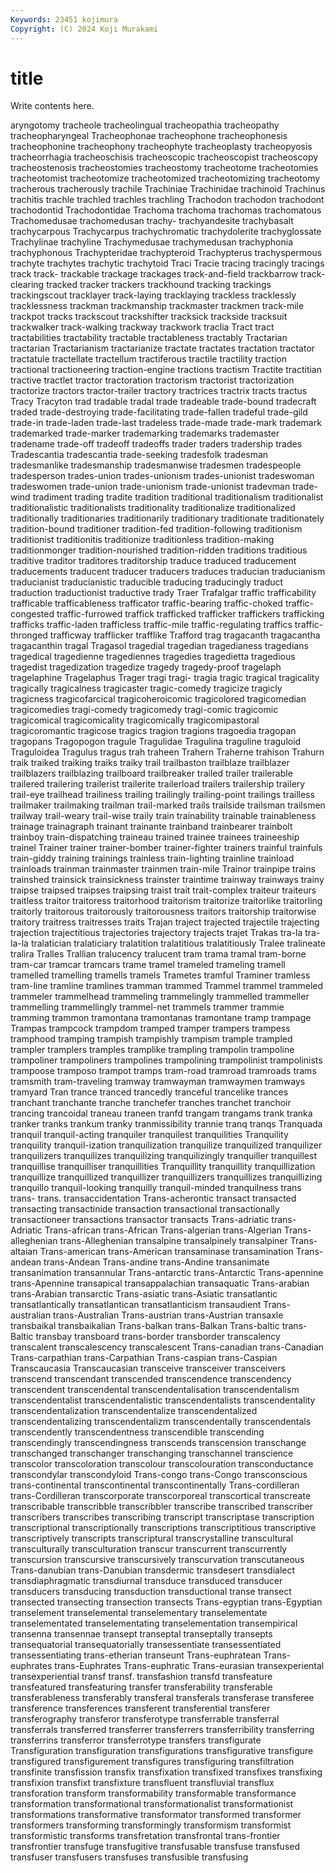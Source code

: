 ```yaml
---
Keywords: 23451 kojimura
Copyright: (C) 2024 Koji Murakami
---
```


# title

Write contents here.



aryngotomy tracheole tracheolingual tracheopathia
tracheopathy tracheopharyngeal Tracheophonae tracheophone tracheophonesis tracheophonine tracheophony tracheophyte tracheoplasty tracheopyosis
tracheorrhagia tracheoschisis tracheoscopic tracheoscopist tracheoscopy tracheostenosis tracheostomies tracheostomy tracheotome tracheotomies
tracheotomist tracheotomize tracheotomized tracheotomizing tracheotomy tracherous tracherously trachile Trachiniae Trachinidae
trachinoid Trachinus trachitis trachle trachled trachles trachling Trachodon trachodon trachodont
trachodontid Trachodontidae Trachoma trachoma trachomas trachomatous Trachomedusae trachomedusan trachy- trachyandesite
trachybasalt trachycarpous Trachycarpus trachychromatic trachydolerite trachyglossate Trachylinae trachyline Trachymedusae trachymedusan
trachyphonia trachyphonous Trachypteridae trachypteroid Trachypterus trachyspermous trachyte trachytes trachytic trachytoid
Traci Tracie tracing tracingly tracings track track- trackable trackage trackages
track-and-field trackbarrow track-clearing tracked tracker trackers trackhound tracking trackings trackingscout
tracklayer track-laying tracklaying trackless tracklessly tracklessness trackman trackmanship trackmaster trackmen
track-mile trackpot tracks trackscout trackshifter tracksick trackside tracksuit trackwalker track-walking
trackway trackwork traclia Tract tract tractabilities tractability tractable tractableness tractably
Tractarian tractarian Tractarianism tractarianize tractate tractates tractation tractator tractatule tractellate
tractellum tractiferous tractile tractility traction tractional tractioneering traction-engine tractions tractism
Tractite tractitian tractive tractlet tractor tractoration tractorism tractorist tractorization tractorize
tractors tractor-trailer tractory tractrices tractrix tracts tractus Tracy Tracyton trad
tradable tradal trade tradeable trade-bound tradecraft traded trade-destroying trade-facilitating trade-fallen
tradeful trade-gild trade-in trade-laden trade-last tradeless trade-made trade-mark trademark trademarked
trade-marker trademarking trademarks trademaster tradename trade-off tradeoff tradeoffs trader traders
tradership trades Tradescantia tradescantia trade-seeking tradesfolk tradesman tradesmanlike tradesmanship tradesmanwise
tradesmen tradespeople tradesperson trades-union trades-unionism trades-unionist tradeswoman tradeswomen trade-union trade-unionism
trade-unionist tradevman trade-wind tradiment trading tradite tradition traditional traditionalism traditionalist
traditionalistic traditionalists traditionality traditionalize traditionalized traditionally traditionaries traditionarily traditionary traditionate
traditionately tradition-bound traditioner tradition-fed tradition-following traditionism traditionist traditionitis traditionize traditionless
tradition-making traditionmonger tradition-nourished tradition-ridden traditions traditious traditive traditor traditores traditorship
traduce traduced traducement traducements traducent traducer traducers traduces traducian traducianism
traducianist traducianistic traducible traducing traducingly traduct traduction traductionist traductive trady
Traer Trafalgar traffic trafficability trafficable trafficableness trafficator traffic-bearing traffic-choked traffic-congested
traffic-furrowed traffick trafficked trafficker traffickers trafficking trafficks traffic-laden trafficless traffic-mile
traffic-regulating traffics traffic-thronged trafficway trafflicker trafflike Trafford trag tragacanth tragacantha
tragacanthin tragal Tragasol tragedial tragedian tragedianess tragedians tragedical tragedienne tragediennes
tragedies tragedietta tragedious tragedist tragedization tragedize tragedy tragedy-proof tragelaph tragelaphine
Tragelaphus Trager tragi tragi- tragia tragic tragical tragicality tragically tragicalness
tragicaster tragic-comedy tragicize tragicly tragicness tragicofarcical tragicoheroicomic tragicolored tragicomedian tragicomedies
tragi-comedy tragicomedy tragi-comic tragicomic tragicomical tragicomicality tragicomically tragicomipastoral tragicoromantic tragicose
tragics tragion tragions tragoedia tragopan tragopans Tragopogon tragule Tragulidae Tragulina
traguline traguloid Traguloidea Tragulus tragus trah traheen Trahern Traherne trahison
Trahurn traik traiked traiking traiks traiky trail trailbaston trailblaze trailblazer
trailblazers trailblazing trailboard trailbreaker trailed trailer trailerable trailered trailering trailerist
trailerite trailerload trailers trailership trailery trail-eye trailhead trailiness trailing trailingly
trailing-point trailings trailless trailmaker trailmaking trailman trail-marked trails trailside trailsman
trailsmen trailway trail-weary trail-wise traily train trainability trainable trainableness trainage
trainagraph trainant trainante trainband trainbearer trainbolt trainboy train-dispatching traineau trained
trainee trainees traineeship trainel Trainer trainer trainer-bomber trainer-fighter trainers trainful
trainfuls train-giddy training trainings trainless train-lighting trainline trainload trainloads trainman
trainmaster trainmen train-mile Trainor trainpipe trains trainshed trainsick trainsickness trainster
traintime trainway trainways trainy traipse traipsed traipses traipsing traist trait
trait-complex traiteur traiteurs traitless traitor traitoress traitorhood traitorism traitorize traitorlike
traitorling traitorly traitorous traitorously traitorousness traitors traitorship traitorwise traitory traitress
traitresses traits Trajan traject trajected trajectile trajecting trajection trajectitious trajectories
trajectory trajects trajet Trakas tra-la tra-la-la tralatician tralaticiary tralatition tralatitious
tralatitiously Tralee tralineate tralira Tralles Trallian tralucency tralucent tram trama
tramal tram-borne tram-car tramcar tramcars trame tramel trameled trameling tramell
tramelled tramelling tramells tramels Trametes tramful Traminer tramless tram-line tramline
tramlines tramman trammed Trammel trammel trammeled trammeler trammelhead trammeling trammelingly
trammelled trammeller trammelling trammellingly trammel-net trammels trammer trammie tramming trammon
tramontana tramontanas tramontane tramp trampage Trampas trampcock trampdom tramped tramper
trampers trampess tramphood tramping trampish trampishly trampism trample trampled trampler
tramplers tramples tramplike trampling trampolin trampoline trampoliner trampoliners trampolines trampolining
trampolinist trampolinists trampoose tramposo trampot tramps tram-road tramroad tramroads trams
tramsmith tram-traveling tramway tramwayman tramwaymen tramways tramyard Tran trance tranced
trancedly tranceful trancelike trances tranchant tranchante tranche tranchefer tranches tranchet
tranchoir trancing trancoidal traneau traneen tranfd trangam trangams trank tranka
tranker tranks trankum tranky tranmissibility trannie tranq tranqs Tranquada tranquil
tranquil-acting tranquiler tranquilest tranquilities Tranquility tranquility tranquil-ization tranquilization tranquilize tranquilized
tranquilizer tranquilizers tranquilizes tranquilizing tranquilizingly tranquiller tranquillest tranquillise tranquilliser tranquillities
Tranquillity tranquillity tranquillization tranquillize tranquillized tranquillizer tranquillizers tranquillizes tranquillizing tranquillo
tranquil-looking tranquilly tranquil-minded tranquilness trans trans- trans. transaccidentation Trans-acherontic transact
transacted transacting transactinide transaction transactional transactionally transactioneer transactions transactor transacts
Trans-adriatic trans-Adriatic Trans-african trans-African Trans-algerian trans-Algerian Trans-alleghenian trans-Alleghenian transalpine transalpinely
transalpiner Trans-altaian Trans-american trans-American transaminase transamination Trans-andean trans-Andean Trans-andine trans-Andine
transanimate transanimation transannular Trans-antarctic trans-Antarctic Trans-apennine trans-Apennine transapical transappalachian transaquatic
Trans-arabian trans-Arabian transarctic Trans-asiatic trans-Asiatic transatlantic transatlantically transatlantican transatlanticism transaudient
Trans-australian trans-Australian Trans-austrian trans-Austrian transaxle transbaikal transbaikalian Trans-balkan trans-Balkan Trans-baltic
trans-Baltic transbay transboard trans-border transborder transcalency transcalent transcalescency transcalescent Trans-canadian
trans-Canadian Trans-carpathian trans-Carpathian Trans-caspian trans-Caspian Transcaucasia Transcaucasian transceive transceiver transceivers
transcend transcendant transcended transcendence transcendency transcendent transcendental transcendentalisation transcendentalism transcendentalist
transcendentalistic transcendentalists transcendentality transcendentalization transcendentalize transcendentalized transcendentalizing transcendentalizm transcendentally transcendentals
transcendently transcendentness transcendible transcending transcendingly transcendingness transcends transcension transchange transchanged
transchanger transchanging transchannel transcience transcolor transcoloration transcolour transcolouration transconductance transcondylar
transcondyloid Trans-congo trans-Congo transconscious trans-continental transcontinental transcontinentally Trans-cordilleran trans-Cordilleran transcorporate
transcorporeal transcortical transcreate transcribable transcribble transcribbler transcribe transcribed transcriber transcribers
transcribes transcribing transcript transcriptase transcription transcriptional transcriptionally transcriptions transcriptitious transcriptive
transcriptively transcripts transcriptural transcrystalline transcultural transculturally transculturation transcur transcurrent transcurrently
transcursion transcursive transcursively transcurvation transcutaneous Trans-danubian trans-Danubian transdermic transdesert transdialect
transdiaphragmatic transdiurnal transduce transduced transducer transducers transducing transduction transductional transe
transect transected transecting transection transects Trans-egyptian trans-Egyptian transelement transelemental transelementary
transelementate transelementated transelementating transelementation transempirical transenna transennae transept transeptal transeptally
transepts transequatorial transequatorially transessentiate transessentiated transessentiating trans-etherian transeunt Trans-euphratean Trans-euphrates
trans-Euphrates Trans-euphratic Trans-eurasian transexperiental transexperiential transf transf. transfashion transfd transfeature
transfeatured transfeaturing transfer transferability transferable transferableness transferably transferal transferals transferase
transferee transference transferences transferent transferential transferer transferography transferor transferotype transferrable
transferral transferrals transferred transferrer transferrers transferribility transferring transferrins transferror transferrotype
transfers transfigurate Transfiguration transfiguration transfigurations transfigurative transfigure transfigured transfigurement transfigures
transfiguring transfiltration transfinite transfission transfix transfixation transfixed transfixes transfixing transfixion
transfixt transfixture transfluent transfluvial transflux transforation transform transformability transformable transformance
transformation transformational transformationalist transformationist transformations transformative transformator transformed transformer transformers
transforming transformingly transformism transformist transformistic transforms transfretation transfrontal trans-frontier transfrontier
transfuge transfugitive transfusable transfuse transfused transfuser transfusers transfuses transfusible transfusing
